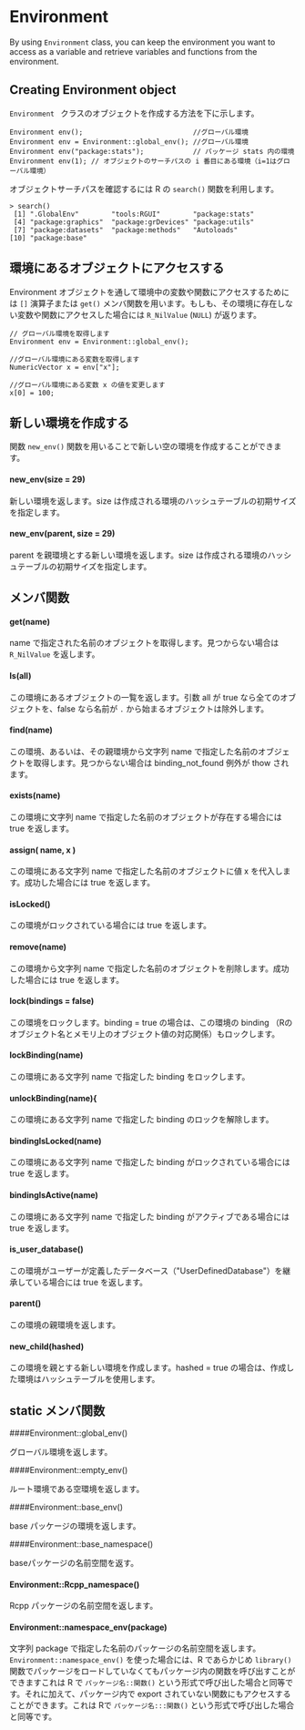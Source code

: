 # Environment

By using `Environment` class, you can keep the environment you want to access as a variable and retrieve variables and functions from the environment.

## Creating Environment object

`Environment ` クラスのオブジェクトを作成する方法を下に示します。

```
Environment env();                           //グローバル環境
Environment env = Environment::global_env(); //グローバル環境
Environment env("package:stats");            // パッケージ stats 内の環境
Environment env(1); // オブジェクトのサーチパスの i 番目にある環境（i=1はグローバル環境）
```

オブジェクトサーチパスを確認するには R の `search()` 関数を利用します。

```
> search()
 [1] ".GlobalEnv"        "tools:RGUI"        "package:stats"    
 [4] "package:graphics"  "package:grDevices" "package:utils"    
 [7] "package:datasets"  "package:methods"   "Autoloads"        
[10] "package:base"   
```

## 環境にあるオブジェクトにアクセスする

Environment オブジェクトを通して環境中の変数や関数にアクセスするためには `[]` 演算子または `get()` メンバ関数を用います。もしも、その環境に存在しない変数や関数にアクセスした場合には `R_NilValue` (`NULL`) が返ります。

```
// グローバル環境を取得します
Environment env = Environment::global_env();

//グローバル環境にある変数を取得します
NumericVector x = env["x"];

//グローバル環境にある変数 x の値を変更します
x[0] = 100;
```

## 新しい環境を作成する

関数 `new_env()` 関数を用いることで新しい空の環境を作成することができます。

#### new_env(size = 29)

新しい環境を返します。size は作成される環境のハッシュテーブルの初期サイズを指定します。

#### new_env(parent, size = 29)

parent を親環境とする新しい環境を返します。size は作成される環境のハッシュテーブルの初期サイズを指定します。



## メンバ関数

#### get(name)

name で指定された名前のオブジェクトを取得します。見つからない場合は `R_NilValue` を返します。

#### ls(all)

この環境にあるオブジェクトの一覧を返します。引数 all が true なら全てのオブジェクトを、false なら名前が `.` から始まるオブジェクトは除外します。

#### find(name)

この環境、あるいは、その親環境から文字列 name で指定した名前のオブジェクトを取得します。見つからない場合は binding_not_found 例外が thow されます。

#### exists(name)

この環境に文字列 name で指定した名前のオブジェクトが存在する場合には true を返します。

#### assign( name, x )

この環境にある文字列 name で指定した名前のオブジェクトに値 x を代入します。成功した場合には true を返します。

#### isLocked()

この環境がロックされている場合には true を返します。

#### remove(name)

この環境から文字列 name で指定した名前のオブジェクトを削除します。成功した場合には true を返します。

#### lock(bindings = false)

この環境をロックします。binding = true の場合は、この環境の binding （Rのオブジェクト名とメモリ上のオブジェクト値の対応関係）もロックします。

#### lockBinding(name)

この環境にある文字列 name で指定した binding をロックします。

#### unlockBinding(name){

この環境にある文字列 name で指定した binding のロックを解除します。

#### bindingIsLocked(name)

この環境にある文字列 name で指定した binding がロックされている場合には true を返します。

#### bindingIsActive(name)

この環境にある文字列 name で指定した binding がアクティブである場合には true を返します。


#### is_user_database()

この環境がユーザーが定義したデータベース（"UserDefinedDatabase"）を継承している場合には true を返します。

#### parent()

この環境の親環境を返します。

#### new_child(hashed)

この環境を親とする新しい環境を作成します。hashed = true の場合は、作成した環境はハッシュテーブルを使用します。


## static メンバ関数

####Environment::global_env()

グローバル環境を返します。

####Environment::empty_env()

ルート環境である空環境を返します。

####Environment::base_env()

base パッケージの環境を返します。

####Environment::base_namespace()

baseパッケージの名前空間を返す。

#### Environment::Rcpp_namespace()

Rcpp パッケージの名前空間を返します。

#### Environment::namespace_env(package)

文字列 package で指定した名前のパッケージの名前空間を返します。`Environment::namespace_env()` を使った場合には、R であらかじめ `library()` 関数でパッケージをロードしていなくてもパッケージ内の関数を呼び出すことができますこれは R で `パッケージ名::関数()` という形式で呼び出した場合と同等です。それに加えて、パッケージ内で export されていない関数にもアクセスすることができます。これは Rで `パッケージ名:::関数()` という形式で呼び出した場合と同等です。
